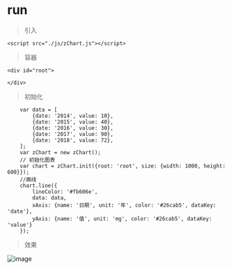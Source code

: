 # run 
>引入
```
<script src="./js/zChart.js"></script>

```
>容器
```
<div id="root">

</div>

```
>初始化

```
    var data = [
        {date: '2014', value: 10},
        {date: '2015', value: 40},
        {date: '2016', value: 30},
        {date: '2017', value: 90},
        {date: '2018', value: 72},
    ];
    var zChart = new zChart();
    // 初始化图表
    var chart = zChart.init({root: 'root', size: {width: 1000, height: 600}});
    //画线
    chart.line({
        lineColor: '#fb606e',
        data: data,
        xAxis: {name: '日期', unit: '年', color: '#26cab5', dataKey: 'date'},
        yAxis: {name: '值', unit: 'mg', color: '#26cab5', dataKey: 'value'}
    });

```

>效果

 ![image](https://raw.githubusercontent.com/zlx362211854/zChart/static/examp.png)

